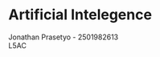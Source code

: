 # Artificial Intelegence
Jonathan Prasetyo - 2501982613                                                                                                                                                                                           
L5AC
